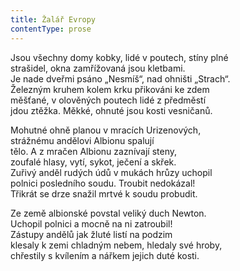 ```yaml
---
title: Žalář Evropy
contentType: prose
---
```


<section>

Jsou všechny domy kobky, lidé v poutech, stíny plné  
strašidel, okna zamřížovaná jsou kletbami.  
Je nade dveřmi psáno „Nesmíš“, nad ohništi „Strach“.  
Železným kruhem kolem krku přikováni ke zdem  
měšťané, v olověných poutech lidé z předměstí  
jdou ztěžka. Měkké, ohnuté jsou kosti vesničanů.

Mohutné ohně planou v mracích Urizenových,  
strážnému andělovi Albionu spalují  
tělo. A z mračen Albionu zaznívají steny,  
zoufalé hlasy, vytí, sykot, ječení a skřek.  
Zuřivý anděl rudých údů v mukách hrůzy uchopil  
polnici posledního soudu. Troubit nedokázal!  
Třikrát se drze snažil mrtvé k soudu probudit.

Ze země albionské povstal veliký duch Newton.  
Uchopil polnici a mocně na ni zatroubil!  
Zástupy andělů jak žluté listí na podzim  
klesaly k zemi chladným nebem, hledaly své hroby,  
chřestily s kvílením a nářkem jejich duté kosti.

</section>
